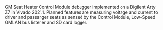GM Seat Heater Control Module debugger implemented on a Digilent Arty Z7 in Vivado 2021.1.
Planned features are measuring voltage and current to driver and passanger seats as sensed by the Control Module, Low-Speed GMLAN bus listener and SD card logger.
